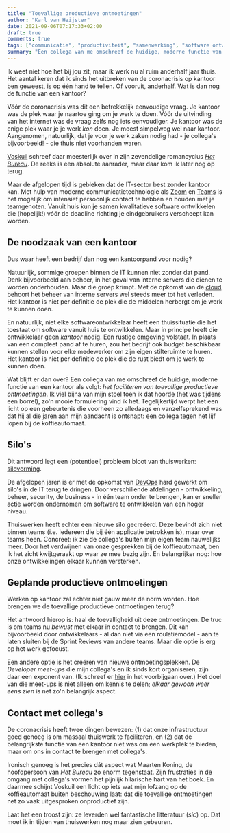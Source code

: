 ```yaml
---
title: "Toevallige productieve ontmoetingen"
author: "Karl van Heijster"
date: 2021-09-06T07:17:33+02:00
draft: true
comments: true
tags: ["communicatie", "productiviteit", "samenwerking", "software ontwikkelen", "thuiswerken", "waarde", "werkplezier"]
summary: "Een collega van me omschreef de huidige, moderne functie van een kantoor als volgt: *het faciliteren van toevallige productieve ontmoetingen*. Ik viel bijna van mijn stoel toen ik dat hoorde (het was tijdens een borrel), zo'n mooie formulering vind ik het. Tegelijkertijd werpt het een licht op een gebeurtenis die voorheen zo alledaags en vanzelfsprekend was dat hij al die jaren aan mijn aandacht is ontsnapt: een collega tegen het lijf lopen bij de koffieautomaat."
---
```


Ik weet niet hoe het bij jou zit, maar ik werk nu al ruim anderhalf jaar thuis. Het aantal keren dat ik sinds het uitbreken van de coronacrisis op kantoor ben geweest, is op één hand te tellen. Of vooruit, anderhalf. Wat is dan nog de functie van een kantoor?


Vóór de coronacrisis was dit een betrekkelijk eenvoudige vraag. Je kantoor was de plek waar je naartoe ging om je werk te doen. Vóór de uitvinding van het internet was de vraag zelfs nog iets eenvoudiger. Je kantoor was de enige plek waar je je werk *kon* doen. Je moest simpelweg wel naar kantoor. Aangenomen, natuurlijk, dat je voor je werk zaken nodig had - je collega's bijvoorbeeld! - die thuis niet voorhanden waren. 


[Voskuil](https://nl.wikipedia.org/wiki/J.J._Voskuil_(schrijver)) schreef daar meesterlijk over in zijn zevendelige romancyclus [*Het Bureau*](https://nl.wikipedia.org/wiki/Het_Bureau). De reeks is een absolute aanrader, maar daar kom ik later nog op terug.


Maar de afgelopen tijd is gebleken dat de IT-sector best zonder kantoor kan. Met hulp van moderne communicatietechnologie als [Zoom](https://zoom.us/) en [Teams](https://www.microsoft.com/nl-nl/microsoft-teams/log-in) is het mogelijk om intensief persoonlijk contact te hebben en houden met je teamgenoten. Vanuit huis kun je samen kwalitatieve software ontwikkelen die (hopelijk!) vóór de deadline richting je eindgebruikers verscheept kan worden.


## De noodzaak van een kantoor


Dus waar heeft een bedrijf dan nog een kantoorpand voor nodig?


Natuurlijk, sommige groepen binnen de IT kunnen niet zonder dat pand. Denk bijvoorbeeld aan beheer, in het geval van interne servers die dienen te worden onderhouden. Maar die groep krimpt. Met de opkomst van de [cloud](https://nl.wikipedia.org/wiki/Cloud_computing) behoort het beheer van interne servers wel steeds meer tot het verleden. Het kantoor is niet per definitie de plek die de middelen herbergt om je werk te kunnen doen.


En natuurlijk, niet elke softwareontwikkelaar heeft een thuissituatie die het toestaat om software vanuit huis te ontwikkelen. Maar in principe heeft die ontwikkelaar geen *kantoor* nodig. Een rustige omgeving volstaat. In plaats van een compleet pand af te huren, zou het bedrijf ook budget beschikbaar kunnen stellen voor elke medewerker om zijn eigen stilteruimte te huren. Het kantoor is niet per definitie de plek die de rust biedt om je werk te kunnen doen.


Wat blijft er dan over? Een collega van me omschreef de huidige, moderne functie van een kantoor als volgt: *het faciliteren van toevallige productieve ontmoetingen*. Ik viel bijna van mijn stoel toen ik dat hoorde (het was tijdens een borrel), zo'n mooie formulering vind ik het. Tegelijkertijd werpt het een licht op een gebeurtenis die voorheen zo alledaags en vanzelfsprekend was dat hij al die jaren aan mijn aandacht is ontsnapt: een collega tegen het lijf lopen bij de koffieautomaat.


## Silo's


Dit antwoord legt een (potentieel) probleem bloot van thuiswerken: [silovorming](https://www.lightercapital.com/blog/what-are-organizational-silos/). 


De afgelopen jaren is er met de opkomst van [DevOps](https://azure.microsoft.com/nl-nl/overview/what-is-devops/) hard gewerkt om silo's in de IT terug te dringen. Door verschillende afdelingen - ontwikkeling, beheer, security, de business - in één team onder te brengen, kan er sneller actie worden ondernomen om software te ontwikkelen van een hoger niveau. 


Thuiswerken heeft echter een nieuwe silo gecreëerd. Deze bevindt zich niet binnen teams (i.e. iedereen die bij één applicatie betrokken is), maar over teams heen. Concreet: ik zie de collega's buiten mijn eigen team nauwelijks meer. Door het verdwijnen van onze gesprekken bij de koffieautomaat, ben ik het zicht kwijtgeraakt op waar ze mee bezig zijn. En belangrijker nog: hoe onze ontwikkelingen elkaar kunnen versterken.


## Geplande productieve ontmoetingen


Werken op kantoor zal echter niet gauw meer de norm worden. Hoe brengen we de toevallige productieve ontmoetingen terug?


Het antwoord hierop is: haal de toevalligheid uit deze ontmoetingen. De truc is om teams nu *bewust* met elkaar in contact te brengen. Dit kan bijvoorbeeld door ontwikkelaars - al dan niet via een roulatiemodel - aan te laten sluiten bij de Sprint Reviews van andere teams. Maar die optie is erg op het werk gefocust.


Een andere optie is het creëren van nieuwe ontmoetingsplekken. De *Developer meet-ups* die mijn collega's en ik sinds kort organiseren, zijn daar een exponent van. (Ik schreef er [hier](/blog/21/07/presenteren-voor-programmeurs/) in het voorbijgaan over.) Het doel van die meet-ups is niet alleen om kennis te delen; *elkaar gewoon weer eens zien* is net zo'n belangrijk aspect.


## Contact met collega's


De coronacrisis heeft twee dingen bewezen: (1) dat onze infrastructuur goed genoeg is om massaal thuiswerk te faciliteren, en (2) dat de belangrijkste functie van een kantoor niet was om een werkplek te bieden, maar om ons in contact te brengen met collega's. 


Ironisch genoeg is het precies dát aspect wat Maarten Koning, de hoofdpersoon van *Het Bureau* zo enorm tegenstaat. Zijn frustraties in de omgang met collega's vormen het pijnlijk hilarische hart van het boek. En daarmee schijnt Voskuil een licht op iets wat mijn lofzang op de koffieautomaat buiten beschouwing laat: dat die toevallige ontmoetingen net zo vaak uitgesproken onproductief zijn. 


Laat het een troost zijn: ze leverden wel fantastische litteratuur (*sic*) op. Dat moet ik in tijden van thuiswerken nog maar zien gebeuren. 
